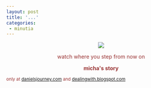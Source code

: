 ```yaml
---
layout: post
title: '...'
categories:
 - minutia
---
```


<center><img src="http://a1860.g.akamaitech.net/7/1860/34/ad1917a5751d67/school.discovery.com/clipart/images/puddle.gif">

<font color="#993333">watch where you step from now on</a>

<b>micha's story</b></center>

<small>only at
<a href="http://www.danielsjourney.com">danielsjourney.com</a> and
<a href="http://dealingwith.blogspot.com">dealingwith.blogspot.com</a></small>

